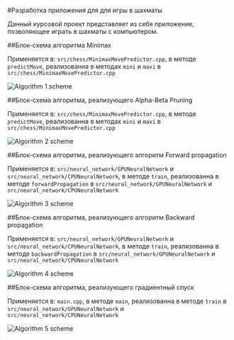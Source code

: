 #Разработка приложения для для игры в шахматы

Данный курсовой проект представляет из себя приложение, позволяющее играть в шахматы с компьютером.

##Блок-схема алгоритма Minimax


Применяется в: `src/chess/MinimaxMovePredictor.cpp`, в методе `predictMove`, реализованна в методах `mini` и `maxi` в `src/chess/MinimaxMovePredictor.cpp` 


![Algorithm 1 scheme](Schemes/1.png)


##Блок-схема алгоритма, реализующего Alpha-Beta Pruning


Применяется в: `src/chess/MinimaxMovePredictor.cpp`, в методе `predictMove`, реализованна в методах `mini` и `maxi` в `src/chess/MinimaxMovePredictor.cpp`


![Algorithm 2 scheme](Schemes/2.png)


##Блок-схема алгоритма, реализующего алгоритм Forward propagation


Применяется в: `src/neural_network/GPUNeuralNetwork` и `src/neural_network/CPUNeuralNetwork`, в методе `train`, реализованна в методе `forwardPropagation` в `src/neural_network/GPUNeuralNetwork` и `src/neural_network/CPUNeuralNetwork` 


![Algorithm 3 scheme](Schemes/3.png)


##Блок-схема алгоритма, реализующего алгоритм Backward propagation


Применяется в: `src/neural_network/GPUNeuralNetwork` и `src/neural_network/CPUNeuralNetwork`, в методе `train`, реализованна в методе `backwardPropagation` в `src/neural_network/GPUNeuralNetwork` и `src/neural_network/CPUNeuralNetwork`


![Algorithm 4 scheme](Schemes/4.png)


##Блок-схема алгоритма, реализующего градиентный спуск


Применяется в: `main.cpp`, в методе `main`, реализованна в методе `train` в `src/neural_network/GPUNeuralNetwork` и `src/neural_network/CPUNeuralNetwork`


![Algorithm 5 scheme](Schemes/5.png)
